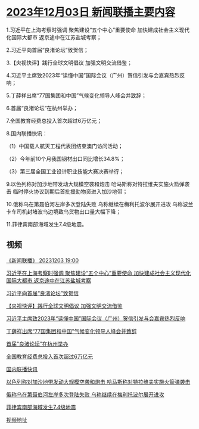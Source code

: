 # [2023年12月03日 新闻联播主要内容](https://tv.cctv.com/lm/xwlb/day/20231203.shtml)

1.习近平在上海考察时强调 聚焦建设“五个中心”重要使命 加快建成社会主义现代化国际大都市 返京途中在江苏盐城考察；

2.习近平向首届“良渚论坛”致贺信；

3.【央视快评】践行全球文明倡议 加强文明交流借鉴；

4.习近平主席致2023年“读懂中国”国际会议（广州）贺信引发与会嘉宾热烈反响；

5.丁薛祥出席“77国集团和中国”气候变化领导人峰会并致辞；

6.首届“良渚论坛”在杭州举办；

7.全国教育经费总投入首次超过6万亿元；

8.国内联播快讯：

（1）中国载人航天工程代表团结束澳门访问活动；

（2）今年前10个月我国钢材出口同比增长34.8%；

（3）第三届全国工业设计职业技能大赛决赛举行；

9.以色列称对加沙地带发动大规模空袭和炮击 哈马斯称对特拉维夫实施火箭弹袭击 临时停火协议到期后首批援助物资进入加沙地带；

10.俄称乌在第聂伯河左岸多次登陆失败 乌称继续在梅利托波尔展开进攻 乌称波兰卡车司机封堵波乌边境致乌货物出口量大幅下降；

11.菲律宾南部海域发生7.4级地震。

## 视频

[《新闻联播》 20231203 19:00](https://tv.cctv.com/2023/12/03/VIDEvXGalY4KJB4hAd4HuDBd231203.shtml)

[习近平在上海考察时强调 聚焦建设“五个中心”重要使命 加快建成社会主义现代化国际大都市 返京途中在江苏盐城考察](https://tv.cctv.com/2023/12/03/VIDEsBAnwqMRD1BV5RGb5yQY231203.shtml)

[习近平向首届“良渚论坛”致贺信](https://tv.cctv.com/2023/12/03/VIDEcgl1VEEOFHyhJc48rXW0231203.shtml)

[【央视快评】践行全球文明倡议 加强文明交流借鉴](https://tv.cctv.com/2023/12/03/VIDEWlMr9tPoQ9zwvX90TJsj231203.shtml)

[习近平主席致2023年“读懂中国”国际会议（广州）贺信引发与会嘉宾热烈反响](https://tv.cctv.com/2023/12/03/VIDEbmX6OUU1J88c0D50V5jp231203.shtml)

[丁薛祥出席“77国集团和中国”气候变化领导人峰会并致辞](https://tv.cctv.com/2023/12/03/VIDEX51z5B6O7m7gTpd7gw7R231203.shtml)

[首届“良渚论坛”在杭州举办](https://tv.cctv.com/2023/12/03/VIDERiExUIRbQfd0RYoaeyOf231203.shtml)

[全国教育经费总投入首次超过6万亿元](https://tv.cctv.com/2023/12/03/VIDET16Cx81EiVEDtiiH7CTn231203.shtml)

[国内联播快讯](https://tv.cctv.com/2023/12/03/VIDEcD9daW7iUkIdxxWnt4Cg231203.shtml)

[以色列称对加沙地带发动大规模空袭和炮击 哈马斯称对特拉维夫实施火箭弹袭击](https://tv.cctv.com/2023/12/03/VIDEyYdBhAtUnCZ7r9ak2gDx231203.shtml)

[俄称乌在第聂伯河左岸多次登陆失败 乌称继续在梅利托波尔展开进攻](https://tv.cctv.com/2023/12/03/VIDE1Y5czklVEXoIy2yMjhQi231203.shtml)

[菲律宾南部海域发生7.4级地震](https://tv.cctv.com/2023/12/03/VIDEqyoCL7ZyGVjgryY6Mm6z231203.shtml)

[视频地址](https://tv.cctv.com/lm/xwlb/day/20231203.shtml) 

